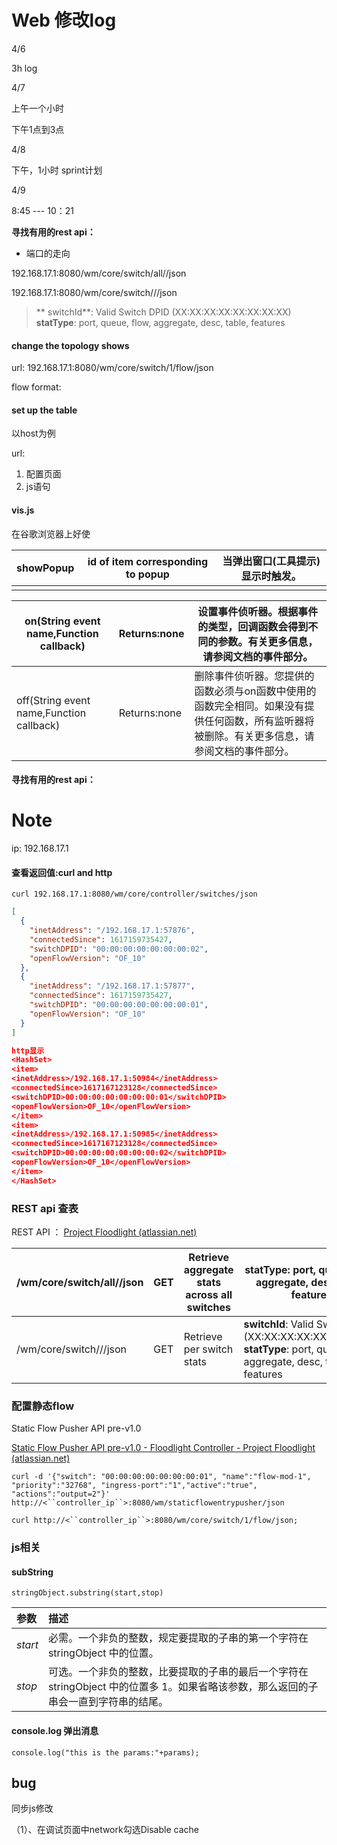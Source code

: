 # Web 修改log



4/6

3h log

4/7

上午一个小时

下午1点到3点

4/8

下午，1小时 sprint计划

4/9

8:45 --- 10：21







**寻找有用的rest api：**

- 端口的走向

  

192.168.17.1:8080/wm/core/switch/all/<statType>/json 

192.168.17.1:8080/wm/core/switch/<switchId>/<statType>/json 

> ** switchId**: Valid Switch DPID (XX:XX:XX:XX:XX:XX:XX:XX)  **statType**: port, queue, flow, aggregate, desc, table, features 



#### change the topology shows

url: 192.168.17.1:8080/wm/core/switch/1/flow/json

flow format:



#### set up the table

以host为例

url:

1. 配置页面
2. js语句







#### **vis.js**

在谷歌浏览器上好使

| showPopup | id of item corresponding to popup | 当弹出窗口(工具提示)显示时触发。 |
| --------- | --------------------------------- | -------------------------------- |
|           |                                   |                                  |

| on(String event name,Function callback)  | Returns:none | 设置事件侦听器。根据事件的类型，回调函数会得到不同的参数。有关更多信息，请参阅文档的事件部分。 |
| ---------------------------------------- | ------------ | ------------------------------------------------------------ |
| off(String event name,Function callback) | Returns:none | 删除事件侦听器。您提供的函数必须与on函数中使用的函数完全相同。如果没有提供任何函数，所有监听器将被删除。有关更多信息，请参阅文档的事件部分。 |



#### **寻找有用的rest api：**







# Note

ip: 192.168.17.1

#### 查看返回值:curl and http

```
curl 192.168.17.1:8080/wm/core/controller/switches/json
```

~~~json
[
  {
    "inetAddress": "/192.168.17.1:57876",
    "connectedSince": 1617159735427,
    "switchDPID": "00:00:00:00:00:00:00:02",
    "openFlowVersion": "OF_10"
  },
  {
    "inetAddress": "/192.168.17.1:57877",
    "connectedSince": 1617159735427,
    "switchDPID": "00:00:00:00:00:00:00:01",
    "openFlowVersion": "OF_10"
  }
]

http显示
<HashSet>
<item>
<inetAddress>/192.168.17.1:50984</inetAddress>
<connectedSince>1617167123128</connectedSince>
<switchDPID>00:00:00:00:00:00:00:01</switchDPID>
<openFlowVersion>OF_10</openFlowVersion>
</item>
<item>
<inetAddress>/192.168.17.1:50985</inetAddress>
<connectedSince>1617167123128</connectedSince>
<switchDPID>00:00:00:00:00:00:00:02</switchDPID>
<openFlowVersion>OF_10</openFlowVersion>
</item>
</HashSet>
~~~



### REST api 查表

REST API ： [Project Floodlight (atlassian.net)](https://floodlight.atlassian.net/wiki/spaces/floodlightcontroller/pages/1343492/Floodlight+REST+API+pre-v1.0)

| /wm/core/switch/all/<statType>/json        | GET  | Retrieve aggregate stats across all switches | **statType**: port, queue, flow, aggregate, desc, table, features |
| ------------------------------------------ | ---- | -------------------------------------------- | ------------------------------------------------------------ |
| /wm/core/switch/<switchId>/<statType>/json | GET  | Retrieve per switch stats                    | **switchId**: Valid Switch DPID (XX:XX:XX:XX:XX:XX:XX:XX)  **statType**: port, queue, flow, aggregate, desc, table, features |

### 配置静态flow

Static Flow Pusher API pre-v1.0

[Static Flow Pusher API pre-v1.0 - Floodlight Controller - Project Floodlight (atlassian.net)](https://floodlight.atlassian.net/wiki/spaces/floodlightcontroller/pages/1343498/Static+Flow+Pusher+API+pre-v1.0)

```
curl -d '{"switch": "00:00:00:00:00:00:00:01", "name":"flow-mod-1", "priority":"32768", "ingress-port":"1","active":"true", "actions":"output=2"}' http://<``controller_ip``>:8080/wm/staticflowentrypusher/json
```

```
curl http://<``controller_ip``>:8080/wm/core/switch/1/flow/json;
```



### js相关

#### subString

```
stringObject.substring(start,stop)
```

| 参数    | 描述                                                         |
| :------ | :----------------------------------------------------------- |
| *start* | 必需。一个非负的整数，规定要提取的子串的第一个字符在 stringObject 中的位置。 |
| *stop*  | 可选。一个非负的整数，比要提取的子串的最后一个字符在 stringObject 中的位置多 1。如果省略该参数，那么返回的子串会一直到字符串的结尾。 |

#### console.log 弹出消息

```
console.log("this is the params:"+params);
```

## bug

同步js修改

（1）、在调试页面中network勾选Disable cache